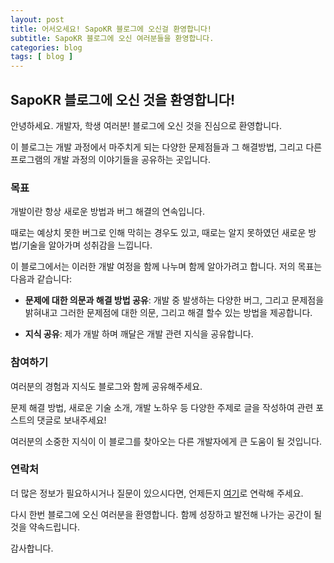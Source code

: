 ```yaml
---
layout: post
title: 어서오세요! SapoKR 블로그에 오신걸 환영합니다!
subtitle: SapoKR 블로그에 오신 여러분들을 환영합니다.
categories: blog
tags: [ blog ]
---
```


## SapoKR 블로그에 오신 것을 환영합니다!

안녕하세요. 개발자, 학생 여러분! 블로그에 오신 것을 진심으로 환영합니다. 

이 블로그는 개발 과정에서 마주치게 되는 다양한 문제점들과 그 해결방법, 그리고 다른 프로그램의 개발 과정의 이야기들을 공유하는 곳입니다.

### 목표

개발이란 항상 새로운 방법과 버그 해결의 연속입니다.

때로는 예상치 못한 버그로 인해 막히는 경우도 있고, 때로는 알지 못하였던 새로운 방법/기술을 알아가며 성취감을 느낍니다.

이 블로그에서는 이러한 개발 여정을 함께 나누며 함께 알아가려고 합니다. 저의 목표는 다음과 같습니다:

- **문제에 대한 의문과 해결 방법 공유**: 개발 중 발생하는 다양한 버그, 그리고 문제점을 밝혀내고 그러한 문제점에 대한 의문, 그리고 해결 할수 있는 방법을 제공합니다.

- **지식 공유**: 제가 개발 하며 깨달은 개발 관련 지식을 공유합니다.


### 참여하기

여러분의 경험과 지식도 블로그와 함께 공유해주세요.

문제 해결 방법, 새로운 기술 소개, 개발 노하우 등 다양한 주제로 글을 작성하여 관련 포스트의 댓글로 보내주세요!

여러분의 소중한 지식이 이 블로그를 찾아오는 다른 개발자에게 큰 도움이 될 것입니다.

### 연락처

더 많은 정보가 필요하시거나 질문이 있으시다면, 언제든지 [여기](https://twitter.com/Developer_Sapo)로 연락해 주세요.

다시 한번 블로그에 오신 여러분을 환영합니다. 함께 성장하고 발전해 나가는 공간이 될 것을 약속드립니다.

감사합니다.
